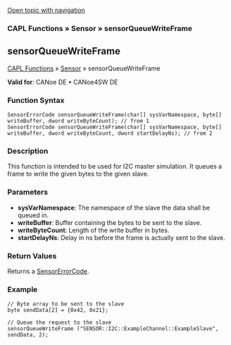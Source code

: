 [Open topic with navigation](../../../../../CANoeDEFamily.htm#Topics/CAPLFunctions/Sensor/Functions/CAPLfunctionSensorQueueWriteFrame.md)

### CAPL Functions » Sensor » sensorQueueWriteFrame

## sensorQueueWriteFrame

[CAPL Functions](../../CAPLfunctions.md) » [Sensor](../CAPLfunctionsSensorOverview.md) » sensorQueueWriteFrame

**Valid for**: CANoe DE • CANoe4SW DE

### Function Syntax

```plaintext
SensorErrorCode sensorQueueWriteFrame(char[] sysVarNamespace, byte[] writeBuffer, dword writeByteCount); // from 1
SensorErrorCode sensorQueueWriteFrame(char[] sysVarNamespace, byte[] writeBuffer, dword writeByteCount, dword startDelayNs); // from 2
```

### Description

This function is intended to be used for I2C master simulation. It queues a frame to write the given bytes to the given slave.

### Parameters

- **sysVarNamespace**: The namespace of the slave the data shall be queued in.
- **writeBuffer**: Buffer containing the bytes to be sent to the slave.
- **writeByteCount**: Length of the write buffer in bytes.
- **startDelayNs**: Delay in ns before the frame is actually sent to the slave.

### Return Values

Returns a [SensorErrorCode](../CAPLfunctionsSensorEnumeration.md).

### Example

```plaintext
// Byte array to be sent to the slave
byte sendData[2] = {0x42, 0x21};

// Queue the request to the slave
sensorQueueWriteFrame ("SENSOR::I2C::ExampleChannel::ExampleSlave", sendData, 2);
```
